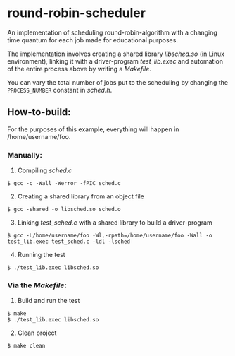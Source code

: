 # round-robin-scheduler

An implementation of scheduling round-robin-algorithm with a changing time quantum for each job made for educational purposes.

The implementation involves creating a shared library *libsched.so* (in Linux environment), linking it with a driver-program *test_lib.exec* and automation of the entire process above by writing a *Makefile*.

You can vary the total number of jobs put to the scheduling by changing the `PROCESS_NUMBER` constant in *sched.h*.

## How-to-build:

For the purposes of this example, everything will happen in /home/username/foo.

### Manually:
  
  1. Compiling *sched.c*
  ```
  $ gcc -c -Wall -Werror -fPIC sched.c
  ```
  
  2. Creating a shared library from an object file
  ```
  $ gcc -shared -o libsched.so sched.o
  ```
  
  3. Linking *test_sched.c* with a shared library to build a driver-program
  ```
  $ gcc -L/home/username/foo -Wl,-rpath=/home/username/foo -Wall -o test_lib.exec test_sched.c -ldl -lsched
  ```
  
  4. Running the test
  ```
  $ ./test_lib.exec libsched.so
  ```
  
### Via the *Makefile*:
  
  1. Build and run the test
  ```
  $ make
  $ ./test_lib.exec libsched.so
  ```
  
  2. Clean project
  ```
  $ make clean
  ```

